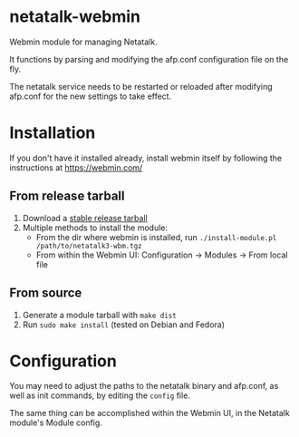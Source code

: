 # netatalk-webmin

Webmin module for managing Netatalk.

It functions by parsing and modifying the afp.conf configuration file on the fly.

The netatalk service needs to be restarted or reloaded after modifying afp.conf for the new settings to take effect.

# Installation

If you don't have it installed already, install webmin itself by following the instructions at https://webmin.com/

## From release tarball

1. Download a [stable release tarball](https://github.com/Netatalk/netatalk-webmin/releases)
1. Multiple methods to install the module:
   * From the dir where webmin is installed, run `./install-module.pl /path/to/netatalk3-wbm.tgz`
   * From within the Webmin UI: Configuration -> Modules -> From local file

## From source

1. Generate a module tarball with `make dist`
1. Run `sudo make install` (tested on Debian and Fedora)

# Configuration

You may need to adjust the paths to the netatalk binary and afp.conf, as well as init commands, by editing the `config` file.

The same thing can be accomplished within the Webmin UI, in the Netatalk module's Module config.
